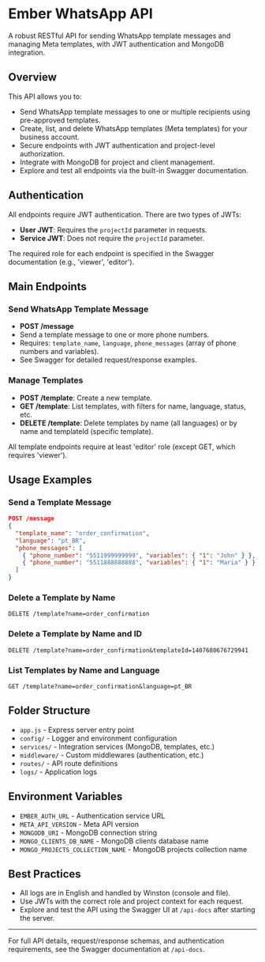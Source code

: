 # Ember WhatsApp API

A robust RESTful API for sending WhatsApp template messages and managing Meta templates, with JWT authentication and MongoDB integration.

## Overview

This API allows you to:
- Send WhatsApp template messages to one or multiple recipients using pre-approved templates.
- Create, list, and delete WhatsApp templates (Meta templates) for your business account.
- Secure endpoints with JWT authentication and project-level authorization.
- Integrate with MongoDB for project and client management.
- Explore and test all endpoints via the built-in Swagger documentation.

## Authentication

All endpoints require JWT authentication. There are two types of JWTs:
- **User JWT**: Requires the `projectId` parameter in requests.
- **Service JWT**: Does not require the `projectId` parameter.

The required role for each endpoint is specified in the Swagger documentation (e.g., 'viewer', 'editor').

## Main Endpoints

### Send WhatsApp Template Message
- **POST /message**
- Send a template message to one or more phone numbers.
- Requires: `template_name`, `language`, `phone_messages` (array of phone numbers and variables).
- See Swagger for detailed request/response examples.

### Manage Templates
- **POST /template**: Create a new template.
- **GET /template**: List templates, with filters for name, language, status, etc.
- **DELETE /template**: Delete templates by name (all languages) or by name and templateId (specific template).

All template endpoints require at least 'editor' role (except GET, which requires 'viewer').

## Usage Examples

### Send a Template Message
```json
POST /message
{
  "template_name": "order_confirmation",
  "language": "pt_BR",
  "phone_messages": [
    { "phone_number": "5511999999999", "variables": { "1": "John" } },
    { "phone_number": "5511888888888", "variables": { "1": "Maria" } }
  ]
}
```

### Delete a Template by Name
```
DELETE /template?name=order_confirmation
```

### Delete a Template by Name and ID
```
DELETE /template?name=order_confirmation&templateId=1407680676729941
```

### List Templates by Name and Language
```
GET /template?name=order_confirmation&language=pt_BR
```

## Folder Structure

- `app.js` - Express server entry point
- `config/` - Logger and environment configuration
- `services/` - Integration services (MongoDB, templates, etc.)
- `middleware/` - Custom middlewares (authentication, etc.)
- `routes/` - API route definitions
- `logs/` - Application logs

## Environment Variables

- `EMBER_AUTH_URL` - Authentication service URL
- `META_API_VERSION` - Meta API version
- `MONGODB_URI` - MongoDB connection string
- `MONGO_CLIENTS_DB_NAME` - MongoDB clients database name
- `MONGO_PROJECTS_COLLECTION_NAME` - MongoDB projects collection name

## Best Practices
- All logs are in English and handled by Winston (console and file).
- Use JWTs with the correct role and project context for each request.
- Explore and test the API using the Swagger UI at `/api-docs` after starting the server.

---
For full API details, request/response schemas, and authentication requirements, see the Swagger documentation at `/api-docs`. 